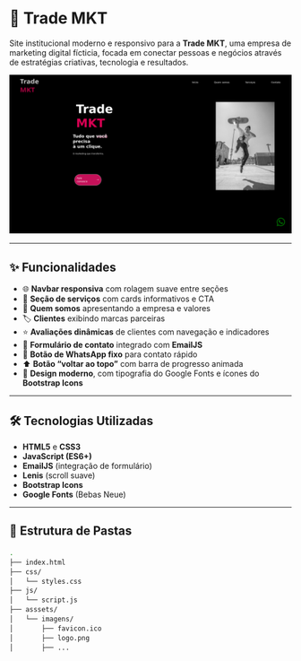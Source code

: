 # 🚀 Trade MKT

Site institucional moderno e responsivo para a **Trade MKT**, uma empresa de marketing digital fícticia, focada em conectar pessoas e negócios através de estratégias criativas, tecnologia e resultados.

![Preview do Projeto](asssets/imagens/preview.png) <!-- opcional, pode remover se não tiver print -->

---

## ✨ Funcionalidades

- 🌐 **Navbar responsiva** com rolagem suave entre seções  
- 📢 **Seção de serviços** com cards informativos e CTA  
- 👥 **Quem somos** apresentando a empresa e valores  
- 🏷️ **Clientes** exibindo marcas parceiras  
- ⭐ **Avaliações dinâmicas** de clientes com navegação e indicadores  
- 📩 **Formulário de contato** integrado com **EmailJS**  
- 📱 **Botão de WhatsApp fixo** para contato rápido  
- ⬆️ **Botão “voltar ao topo”** com barra de progresso animada  
- 🎨 **Design moderno**, com tipografia do Google Fonts e ícones do **Bootstrap Icons**

---

## 🛠️ Tecnologias Utilizadas

- **HTML5** e **CSS3**  
- **JavaScript (ES6+)**  
- **EmailJS** (integração de formulário)  
- **Lenis** (scroll suave)  
- **Bootstrap Icons**  
- **Google Fonts** (Bebas Neue)  

---

## 📂 Estrutura de Pastas

```bash
.
├── index.html
├── css/
│   └── styles.css
├── js/
│   └── script.js
├── asssets/
│   └── imagens/
│       ├── favicon.ico
│       ├── logo.png
│       ├── ...
